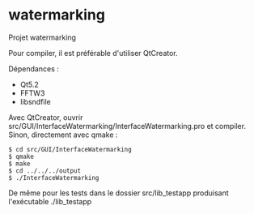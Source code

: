 watermarking
============

Projet watermarking 

Pour compiler, il est préférable d'utiliser QtCreator.

Dépendances :

- Qt5.2
- FFTW3
- libsndfile

Avec QtCreator, ouvrir src/GUI/InterfaceWatermarking/InterfaceWatermarking.pro et compiler.
Sinon, directement avec qmake : 

    $ cd src/GUI/InterfaceWatermarking 
    $ qmake
    $ make
    $ cd ../../../output
    $ ./InterfaceWatermarking

De même pour les tests dans le dossier src/lib_testapp produisant l'exécutable ./lib_testapp

